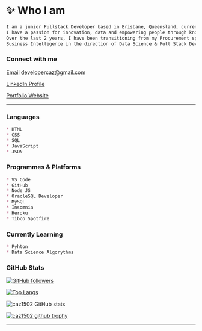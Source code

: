 # ✨ Who I am
```md
I am a junior Fullstack Developer based in Brisbane, Queensland, currently studying Fullstack Development through UniSA.
I have a passion for innovation, data and empowering people through knowledge, `Scientia potentia est`
Over the last 2 years, I have been transitioning from my Procurement specialty as a Buyer to 
Business Intelligence in the direction of Data Science & Full Stack Development.
```
### Connect with me

[Email](mailto:developercaz@gmail.com) developercaz@gmail.com

[LinkedIn Profile](https://www.linkedin.com/in/carol-shiers-001420b6/) 

[Portfolio Website](https://caz1502.github.io/developercaz/)

___

### Languages
```md
* HTML
* CSS
* SQL
* JavaScript
* JSON
```
### Programmes & Platforms
```md
* VS Code
* GitHub
* Node JS
* OracleSQL Developer
* MySQL
* Insomnia
* Heroku
* Tibco Spotfire
```
### Currently Learning
```md
* Pyhton
* Data Science Algorythms
```

### GitHub Stats

[![GitHub followers](https://img.shields.io/github/followers/caz1502.svg?style=social&label=Follow&maxAge=2592000)](https://github.com/caz1502?tab=followers)

[![Top Langs](https://github-readme-stats.vercel.app/api/top-langs/?username=caz1502&layout=compact&show_icons=true&theme=radical)](https://github.com/caz1502/github-readme-stats)

![caz1502 GitHub stats](https://github-readme-stats.vercel.app/api?username=caz1502&show_icons=true&theme=radical)

[![caz1502 github trophy](https://github-profile-trophy.vercel.app/?username=caz1502&row=1)](https://github.com/caz1502/github-profile-trophy)

___






<!---
caz1502/caz1502 is a ✨ special ✨ repository because its `README.md` (this file) appears on your GitHub profile.
You can click the Preview link to take a look at your changes.
--->
